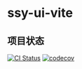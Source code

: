 # ssy-ui-vite

## 项目状态

[![CI Status](https://github.com/Why-Five/ssy-ui-vite-csy/actions/workflows/main.yml/badge.svg)](https://github.com/Why-Five/ssy-ui-vite-csy/actions/workflows/main.yml)
[![codecov](https://codecov.io/gh/Why-Five/ssy-ui-vite-csy/branch/main/graph/badge.svg?token=5179db93-6a55-4158-9250-d9037aea86fa)](https://codecov.io/gh/Why-Five/ssy-ui-vite-csy)
